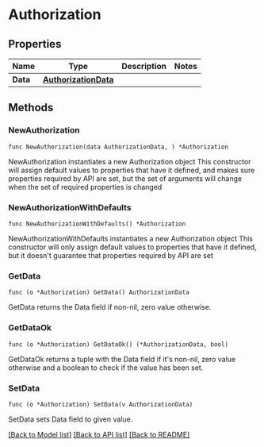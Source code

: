 # Authorization

## Properties

Name | Type | Description | Notes
------------ | ------------- | ------------- | -------------
**Data** | [**AuthorizationData**](AuthorizationData.md) |  | 

## Methods

### NewAuthorization

`func NewAuthorization(data AuthorizationData, ) *Authorization`

NewAuthorization instantiates a new Authorization object
This constructor will assign default values to properties that have it defined,
and makes sure properties required by API are set, but the set of arguments
will change when the set of required properties is changed

### NewAuthorizationWithDefaults

`func NewAuthorizationWithDefaults() *Authorization`

NewAuthorizationWithDefaults instantiates a new Authorization object
This constructor will only assign default values to properties that have it defined,
but it doesn't guarantee that properties required by API are set

### GetData

`func (o *Authorization) GetData() AuthorizationData`

GetData returns the Data field if non-nil, zero value otherwise.

### GetDataOk

`func (o *Authorization) GetDataOk() (*AuthorizationData, bool)`

GetDataOk returns a tuple with the Data field if it's non-nil, zero value otherwise
and a boolean to check if the value has been set.

### SetData

`func (o *Authorization) SetData(v AuthorizationData)`

SetData sets Data field to given value.



[[Back to Model list]](../README.md#documentation-for-models) [[Back to API list]](../README.md#documentation-for-api-endpoints) [[Back to README]](../README.md)


